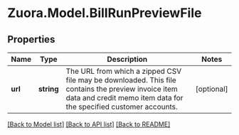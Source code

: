 
# Zuora.Model.BillRunPreviewFile

## Properties

Name | Type | Description | Notes
------------ | ------------- | ------------- | -------------
**url** | **string** | The URL from which a zipped CSV file may be downloaded. This file contains the preview invoice item data and credit memo item data for the specified customer accounts. | [optional] 

[[Back to Model list]](../README.md#documentation-for-models)
[[Back to API list]](../README.md#documentation-for-api-endpoints)
[[Back to README]](../README.md)

